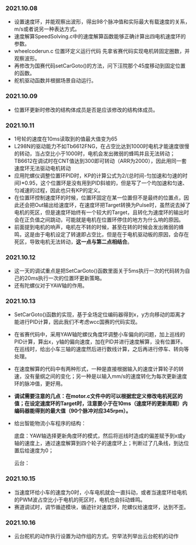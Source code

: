 ### 2021.10.08

- 设置速度环，并能观察出波形，得出98个脉冲值和实际最大有载速度的关系，m/s或者说另一种表达方式。
- 速度解算SpeedSolving.c中的速度解算函数能够正确计算出四电机速度环的参数。
- wheelcoderun.c 位置环定义运行代码 先拿省赛代码实现电机转固定圈数，并观察波形。
- 再修改为国赛代码setCarGoto()的方法，问下汪院那个45度移动到固定位置的函数。
- 舵机驱动函数并根据场景自动运行。

### 2021.10.09

- 位置环更新时修改的结构体成员是否是应该修改的结构体成员。

### 2021.10.11

- 1号轮的速度在10ms读取到的值最大值变为65
- L298N的驱动能力不如Tb6612FNG，在占空比达到1000时电机才能速度很慢的转动，当占空比小于1000时，电机会发出微弱的蜂鸣并且无法转动；TB6612在调试时在CNT值达到300即可转动（ARR为2000），因此用同一套速度环无法驱动电机转动
- 应用陀螺仪调整位置环PID时，KP的计算公式为2/(总时间-匀加速和匀速的时间)*0.95，这个位置环是没有用到PID斜坡的，但是写了一个均加速和匀速、匀减速的过程，因此也只有KP的定义。
- 在位置环控制速度环的时候，位置环固定在某一位置但不是最终的位置点，因此还会把Out输出给速度环，在速度环把Target转换为Pulse时，虽然说去掉了电机的死区，但是速度环始终有一个较大的Target，且转化为速度环的输出时会在正负值之间跳动，可能就是电机在位置环停住的地方为什么响的原因。
- 前面提到电机的响声，电机在不转的时候，甚至在转的时候会发出微弱的蜂鸣，这是由于电机设定了转速即占空比，但是在于电机驱动板的原因，会存在死区，导致电机无法转动，**这一点与第二点相结合**。

### 2021.10.12

- 这一天的调试重点是把SetCarGoto()函数里面关于5ms执行一次的代码转为自己的20ms执行一次的位置环更新策略。
- 还有陀螺仪对于YAW轴的作用。

### 2021.10.13

- SetCarGoto()函数的实现，基于全场定位编码器得到x，y方向移动的距离才能进行PID计算，因此我们不考虑wcc国赛的代码实现。

- 在省赛代码中，采用YAW轴陀螺仪角度环调整小车偏向的问题，加上巡线的PID计算，算出x，y轴的偏向速度，加在PID并进行速度解算，没有位置环。在巡线时，给出小车三轴的速度然后进行数线计算，之后再进行停车、转向等处理。

- 在速度解算的代码中有两种形式，一种是直接根据输入的速度计算轮子的转速，没有量纲之间的变化；另一种是以输入mm/s的速度转化为每次更新速度环的脉冲值，更好用。

- **调试需要注意的几点：在motor.c文件中的可以根据宏定义修改电机死区的值；在设定速度环的Target时，注意要小于在10ms（速度环的更新周期）内编码器能得到的最大值（90个脉冲对应345rpm）。**

- 给出智能物流小车程序的结构：

  底盘：YAW轴选择更新角度环的模式，然后将巡线时造成的偏差赋予到x或y轴的速度上，通过速度解算到四个轮子的速度环上；判断过了几条线，到达位置后给速度为0；

  云台：

### 2021.10.15

- 当速度环给小车的速度为0时，小车电机就会一直抖动，或者当速度环给电机的PWM波占空比小于电机的死区时，电机也会抖动蜂鸣。
- 赛道调试时，调节循迹模块，循迹针对速度环，陀螺仪给速度环，达到不歪。

### 2021.10.16

- 云台舵机的动作执行设置为动作组的方式。穷举法列举出云台舵机的动作
